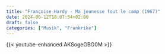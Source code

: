```yaml
---
title: "Françoise Hardy - Ma jeunesse fout le camp (1967)"
date: 2024-06-12T18:07:54+02:00
draft: false
categories: ["Musik", "Frankrike"]
---
```


{{< youtube-enhanced AKSogeGBG0M >}}
